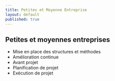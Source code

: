 ```yaml
---
title: Petites et Moyenne Entreprise
layout: default
published: true
---
```


## Petites et moyennes entreprises

- Mise en place des structures et méthodes
- Amélioration continue
- Avant projet
- Planification de projet
- Exécution de projet